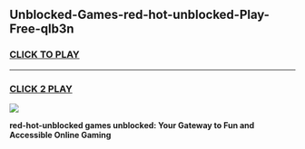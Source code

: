 
## Unblocked-Games-red-hot-unblocked-Play-Free-qlb3n
<h3>
<a href="https://premium76.site?title=red-hot-unblocked&ref=18A1">CLICK TO PLAY</a></h3>
<hr>

<h3>
<a href="https://premium76.site?title=red-hot-unblocked&ref=18A1">CLICK 2 PLAY</a>
  
</h3>

<a href="https://premium76.site?title=red-hot-unblocked&ref=18A1"><img src="https://clearcache.store/games.png"></a>


**red-hot-unblocked games unblocked: Your Gateway to Fun and Accessible Online Gaming**
